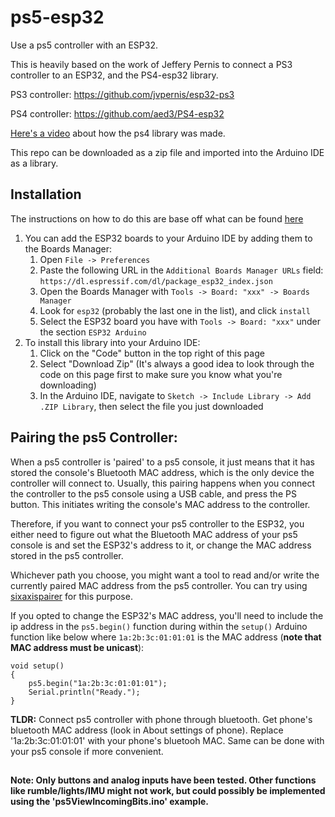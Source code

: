 # ps5-esp32
Use a ps5 controller with an ESP32.

This is heavily based on the work of Jeffery Pernis to connect a PS3 controller to an ESP32, and the PS4-esp32 library. 

PS3 controller: https://github.com/jvpernis/esp32-ps3

PS4 controller: https://github.com/aed3/PS4-esp32

[Here's a video](https://youtu.be/BmlKBs27pgE) about how the ps4 library was made.

This repo can be downloaded as a zip file and imported into the Arduino IDE as a library.

## Installation
The instructions on how to do this are base off what can be found [here](https://github.com/jvpernis/esp32-ps3/issues/3#issuecomment-517141523)
1. You can add the ESP32 boards to your Arduino IDE by adding them to the Boards Manager:
    1. Open `File -> Preferences`
    1. Paste the following URL in the `Additional Boards Manager URLs` field:
    `https://dl.espressif.com/dl/package_esp32_index.json`
    1. Open the Boards Manager with `Tools -> Board: "xxx" -> Boards Manager`
    1. Look for `esp32` (probably the last one in the list), and click `install`
    1. Select the ESP32 board you have with `Tools -> Board: "xxx"` under the section `ESP32 Arduino`
1. To install this library into your Arduino IDE:
    1. Click on the "Code" button in the top right of this page
    1. Select "Download Zip" (It's always a good idea to look through the code on this page first to make sure you know what you're downloading)
    1. In the Arduino IDE, navigate to `Sketch -> Include Library -> Add .ZIP Library`, then select the file you just downloaded


## Pairing the ps5 Controller:
When a ps5 controller is 'paired' to a ps5 console, it just means that it has stored the console's Bluetooth MAC address, which is the only device the controller will connect to. Usually, this pairing happens when you connect the controller to the ps5 console using a USB cable, and press the PS button. This initiates writing the console's MAC address to the controller.

Therefore, if you want to connect your ps5 controller to the ESP32, you either need to figure out what the Bluetooth MAC address of your ps5 console is and set the ESP32's address to it, or change the MAC address stored in the ps5 controller.

Whichever path you choose, you might want a tool to read and/or write the currently paired MAC address from the ps5 controller. You can try using [sixaxispairer](https://github.com/user-none/sixaxispairer) for this purpose.

If you opted to change the ESP32's MAC address, you'll need to include the ip address in the ```ps5.begin()``` function during within the ```setup()``` Arduino function like below where ```1a:2b:3c:01:01:01``` is the MAC address (**note that MAC address must be unicast**):
```
void setup()
{
    ps5.begin("1a:2b:3c:01:01:01");
    Serial.println("Ready.");
}
```

**TLDR:** Connect ps5 controller with phone through bluetooth. Get phone's bluetooth MAC address (look in About settings of phone). Replace '1a:2b:3c:01:01:01' with your phone's bluetooh MAC. Same can be done with your ps5 console if more convenient.
##
**Note: Only buttons and analog inputs have been tested. Other functions like rumble/lights/IMU might not work, but could possibly be implemented using the 'ps5ViewIncomingBits.ino' example.**
